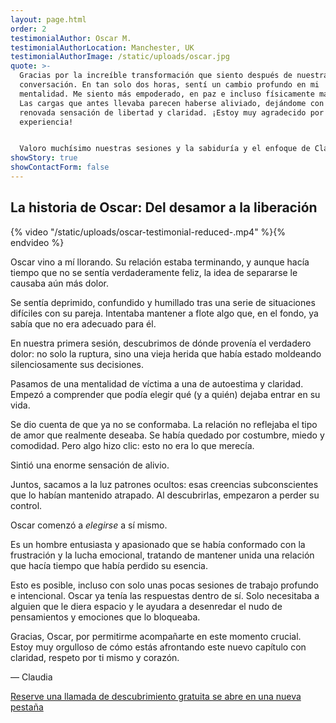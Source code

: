 ```yaml
---
layout: page.html
order: 2
testimonialAuthor: Oscar M.
testimonialAuthorLocation: Manchester, UK
testimonialAuthorImage: /static/uploads/oscar.jpg
quote: >-
  Gracias por la increíble transformación que siento después de nuestra
  conversación. En tan solo dos horas, sentí un cambio profundo en mi
  mentalidad. Me siento más empoderado, en paz e incluso físicamente más ligero.
  Las cargas que antes llevaba parecen haberse aliviado, dejándome con una
  renovada sensación de libertad y claridad. ¡Estoy muy agradecido por esta
  experiencia!


  Valoro muchísimo nuestras sesiones y la sabiduría y el enfoque de Claudia. Tiene una increíble capacidad para escuchar y comprender. Después de nuestra última sesión, la vida me planteó los desafíos habituales (algunos problemas en mi relación) y me sorprendió lo diferente que me comporté: ¡no reaccioné! ¡Qué cambio! Recomiendo ampliamente a Claudia a cualquiera que busque una transformación profunda e impactante y quiera ver resultados rápidamente.
showStory: true
showContactForm: false
---
```

## La historia de Oscar: Del desamor a la liberación

{% video "/static/uploads/oscar-testimonial-reduced-.mp4" %}{% endvideo %}

Oscar vino a mí llorando. Su relación estaba terminando, y aunque hacía tiempo que no se sentía verdaderamente feliz, la idea de separarse le causaba aún más dolor.

Se sentía deprimido, confundido y humillado tras una serie de situaciones difíciles con su pareja. Intentaba mantener a flote algo que, en el fondo, ya sabía que no era adecuado para él.

En nuestra primera sesión, descubrimos de dónde provenía el verdadero dolor: no solo la ruptura, sino una vieja herida que había estado moldeando silenciosamente sus decisiones.

Pasamos de una mentalidad de víctima a una de autoestima y claridad. Empezó a comprender que podía elegir qué (y a quién) dejaba entrar en su vida.

Se dio cuenta de que ya no se conformaba. La relación no reflejaba el tipo de amor que realmente deseaba. Se había quedado por costumbre, miedo y comodidad. Pero algo hizo clic: esto no era lo que merecía.

Sintió una enorme sensación de alivio.

Juntos, sacamos a la luz patrones ocultos: esas creencias subconscientes que lo habían mantenido atrapado. Al descubrirlas, empezaron a perder su control.

Oscar comenzó a *elegirse* a sí mismo.

Es un hombre entusiasta y apasionado que se había conformado con la frustración y la lucha emocional, tratando de mantener unida una relación que hacía tiempo que había perdido su esencia.

Esto es posible, incluso con solo unas pocas sesiones de trabajo profundo e intencional. Oscar ya tenía las respuestas dentro de sí. Solo necesitaba a alguien que le diera espacio y le ayudara a desenredar el nudo de pensamientos y emociones que lo bloqueaba.

Gracias, Oscar, por permitirme acompañarte en este momento crucial. Estoy muy orgulloso de cómo estás afrontando este nuevo capítulo con claridad, respeto por ti mismo y corazón.

— Claudia

<a href="https://claudiadecarlo.zohobookings.eu/#/240577000000038054" rel="noopener noreferrer" class="btn" target="_blank">Reserve una llamada de descubrimiento gratuita <span class="sr-only">se abre en una nueva pestaña</span></a>

